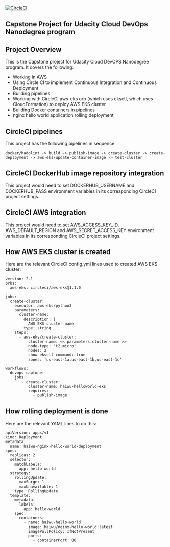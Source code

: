 [![CircleCI](https://circleci.com/gh/haiwu/devops-capstone/tree/main.svg?style=svg)](https://circleci.com/gh/haiwu/devops-capstone/tree/main)

## Capstone Project for Udacity Cloud DevOps Nanodegree program

## Project Overview
This is the Capstone project for Udacity Cloud DevOPS Nanodegree program. It covers the following: 
  * Working in AWS
  * Using Circle CI to implement Continuous Integration and Continuous Deployment
  * Building pipelines
  * Working with CircleCI aws-eks orb (which uses eksctl, which uses CloudFormation) to deploy AWS EKS cluster
  * Building Docker containers in pipelines
  * nginx hello world application rolling deployment

## CircleCI pipelines
This project has the following pipelines in sequence: 
```
docker/hadolint -> build -> publish-image -> create-cluster -> create-deployment -> aws-eks/update-container-image -> test-cluster
```

## CircleCI DockerHub image repository integration
This project would need to set DOCKERHUB_USERNAME and DOCKERHUB_PASS environment variables in its corresponding CircleCI project settings. 

## CircleCI AWS integration
This project would need to set AWS_ACCESS_KEY_ID, AWS_DEFAULT_REGION and AWS_SECRET_ACCESS_KEY environment variables in its corresponding CircleCI project settings. 

## How AWS EKS cluster is created
Here are the relevant CircleCI config.yml lines used to created AWS EKS cluster: 
```
version: 2.1
orbs:
  aws-eks: circleci/aws-eks@1.1.0
...
jobs:
  create-cluster:
    executor: aws-eks/python3
    parameters:
      cluster-name:
        description: |
          AWS EKS cluster name
        type: string
    steps:
      - aws-eks/create-cluster:
          cluster-name: << parameters.cluster-name >>
          node-type: 't2.micro'
          nodes: 2
          show-eksctl-command: true
          zones: 'us-east-1a,us-east-1b,us-east-1c'
...
workflows:
  devops-captone:
    jobs:
       - create-cluster:
          cluster-name: haiwu-helloworld-eks
          requires:
            - publish-image
```

## How rolling deployment is done
Here are the relevant YAML lines to do this: 
```
apiVersion: apps/v1
kind: Deployment
metadata:
  name: haiwu-nginx-hello-world-deployment
spec:
  replicas: 2
  selector:
    matchLabels:
      app: hello-world
  strategy:
    rollingUpdate:
      maxSurge: 1
      maxUnavailable: 1
    type: RollingUpdate
  template:
    metadata:
      labels:
        app: hello-world
    spec:
      containers:
        - name: haiwu-hello-world
          image: haiwu/nginx-hello-world:latest
          imagePullPolicy: IfNotPresent
          ports:
            - containerPort: 80
``` 
